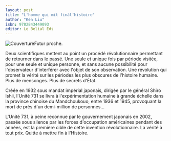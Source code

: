 ```yaml
---
layout: post
title: "L'homme qui mit finàl’histoire"
author: "Ken Liu"
isbn: 9782843449093
editor: Le Belial Eds
---
```


![Couverture](/img/9782843449093.jpg)Futur proche.

Deux scientifiques mettent au point un procédé révolutionnaire permettant de retourner dans le passé. Une seule et unique fois par période visitée, pour une seule et unique personne, et sans aucune possibilité pour l'observateur d'interférer avec l'objet de son observation. Une révolution qui promet la vérité sur les périodes les plus obscures de l'histoire humaine. Plus de mensonges. Plus de secrets d'État.

Créée en 1932 sous mandat impérial japonais, dirigée par le général Shiro Ishii, l'Unité 731 se livra à l'expérimentation humaine à grande échelle dans la province chinoise du Mandchoukouo, entre 1936 et 1945, provoquant la mort de près d'un demi-million de personnes…

L'Unité 731, à peine reconnue par le gouvernement japonais en 2002, passée sous silence par les forces d'occupation américaines pendant des années, est la première cible de cette invention révolutionnaire. La vérité à tout prix. Quitte à mettre fin à l'Histoire.
